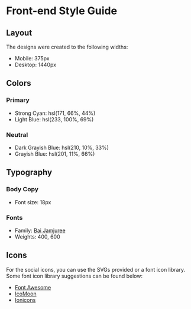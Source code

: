 

# Front-end Style Guide

## Layout

The designs were created to the following widths:

- Mobile: 375px
- Desktop: 1440px

## Colors

### Primary

- Strong Cyan: hsl(171, 66%, 44%)
- Light Blue: hsl(233, 100%, 69%)

### Neutral

- Dark Grayish Blue: hsl(210, 10%, 33%)
- Grayish Blue: hsl(201, 11%, 66%)

## Typography

### Body Copy

- Font size: 18px

### Fonts

- Family: [Bai Jamjuree](https://fonts.google.com/specimen/Bai+Jamjuree)
- Weights: 400, 600

## Icons

For the social icons, you can use the SVGs provided or a font icon library. Some font icon library suggestions can be found below:

- [Font Awesome](https://fontawesome.com)
- [IcoMoon](https://icomoon.io)
- [Ionicons](https://ionicons.com)